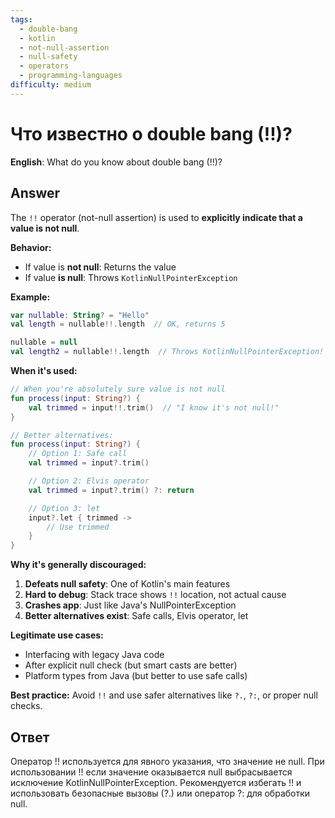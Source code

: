```yaml
---
tags:
  - double-bang
  - kotlin
  - not-null-assertion
  - null-safety
  - operators
  - programming-languages
difficulty: medium
---
```


# Что известно о double bang (!!)?

**English**: What do you know about double bang (!!)?

## Answer

The `!!` operator (not-null assertion) is used to **explicitly indicate that a value is not null**.

**Behavior:**
- If value is **not null**: Returns the value
- If value **is null**: Throws `KotlinNullPointerException`

**Example:**
```kotlin
var nullable: String? = "Hello"
val length = nullable!!.length  // OK, returns 5

nullable = null
val length2 = nullable!!.length  // Throws KotlinNullPointerException!
```

**When it's used:**

```kotlin
// When you're absolutely sure value is not null
fun process(input: String?) {
    val trimmed = input!!.trim()  // "I know it's not null!"
}

// Better alternatives:
fun process(input: String?) {
    // Option 1: Safe call
    val trimmed = input?.trim()

    // Option 2: Elvis operator
    val trimmed = input?.trim() ?: return

    // Option 3: let
    input?.let { trimmed ->
        // Use trimmed
    }
}
```

**Why it's generally discouraged:**

1. **Defeats null safety**: One of Kotlin's main features
2. **Hard to debug**: Stack trace shows `!!` location, not actual cause
3. **Crashes app**: Just like Java's NullPointerException
4. **Better alternatives exist**: Safe calls, Elvis operator, let

**Legitimate use cases:**

- Interfacing with legacy Java code
- After explicit null check (but smart casts are better)
- Platform types from Java (but better to use safe calls)

**Best practice:** Avoid `!!` and use safer alternatives like `?.`, `?:`, or proper null checks.

## Ответ

Оператор !! используется для явного указания, что значение не null. При использовании !! если значение оказывается null выбрасывается исключение KotlinNullPointerException. Рекомендуется избегать !! и использовать безопасные вызовы (?.) или оператор ?: для обработки null.

